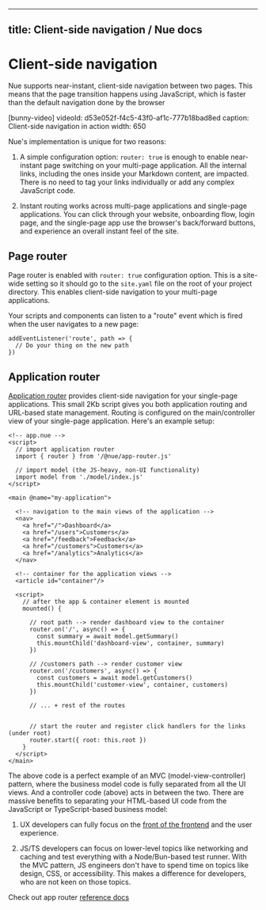 
---
title: Client-side navigation / Nue docs
---

# Client-side navigation
Nue supports near-instant, client-side navigation between two pages. This means that the page transition happens using JavaScript, which is faster than the default navigation done by the browser

[bunny-video]
  videoId: d53e052f-f4c5-43f0-af1c-777b18bad8ed
  caption: Client-side navigation in action
  width: 650

Nue's implementation is unique for two reasons:

1. A simple configuration option: `router: true` is enough to enable near-instant page switching on your multi-page application. All the internal links, including the ones inside your Markdown content, are impacted. There is no need to tag your links individually or add any complex JavaScript code.

2. Instant routing works across multi-page applications and single-page applications. You can click through your website, onboarding flow, login page, and the single-page app use the browser's back/forward buttons, and experience an overall instant feel of the site.


## Page router
Page router is enabled with `router: true` configuration option. This is a site-wide setting so it should go to the `site.yaml` file on the root of your project directory. This enables client-side navigation to your multi-page applications.

Your scripts and components can listen to a "route" event which is fired when the user navigates to a new page:

```
addEventListener('route', path => {
  // Do your thing on the new path
})
```


## Application router
[Application router](../reference/app-router.html) provides client-side navigation for your single-page applications. This small 2Kb script gives you both application routing and URL-based state management. Routing is configured on the main/controller view of your single-page application. Here's an example setup:

```
<!-- app.nue -->
<script>
  // import application router
  import { router } from '/@nue/app-router.js'

  // import model (the JS-heavy, non-UI functionality)
  import model from './model/index.js'
</script>

<main @name="my-application">

  <!-- navigation to the main views of the application -->
  <nav>
    <a href="/">Dashboard</a>
    <a href="/users">Customers</a>
    <a href="/feedback">Feedback</a>
    <a href="/customers">Customers</a>
    <a href="/analytics">Analytics</a>
  </nav>

  <!-- container for the application views -->
  <article id="container"/>

  <script>
    // after the app & container element is mounted
    mounted() {

      // root path --> render dashboard view to the container
      router.on('/', async() => {
        const summary = await model.getSummary()
        this.mountChild('dashboard-view', container, summary)
      })

      // /customers path --> render customer view
      router.on('/customers', async() => {
        const customers = await model.getCustomers()
        this.mountChild('customer-view', container, customers)
      })

      // ... + rest of the routes


      // start the router and register click handlers for the links (under root)
      router.start({ root: this.root })
    }
  </script>
</main>
```

The above code is a perfect example of an MVC (model-view-controller) pattern, where the business model code is fully separated from all the UI views. And a controller code (above) acts in between the two. There are massive benefits to separating your HTML-based UI code from the JavaScript or TypeScript-based business model:

1. UX developers can fully focus on the [front of the frontend](//bradfrost.com/blog/post/front-of-the-front-end-and-back-of-the-front-end-web-development/) and the user experience.

2. JS/TS developers can focus on lower-level topics like networking and caching and test everything with a Node/Bun-based test runner. With the MVC pattern, JS engineers don't have to spend time on topics like design, CSS, or accessibility. This makes a difference for developers, who are not keen on those topics.


Check out app router [reference docs](../reference/app-router.html)

